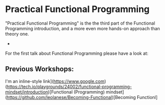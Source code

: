 # Practical Functional Programming
"Practical Functional Programming" is the the third part of the Functional Programming introduction, and a more even more hands-on approach than theory one.

-

For the first talk about Functional Programming please have a look at:

## Previous Workshops:
I'm an inline-style link](https://www.google.com)
(https://tech.io/playgrounds/24002/functional-programming-mindset/introduction)[Functional (Programming) mindset]<br/>
(https://github.com/leolanese/Becoming-Functional)[Becoming Functionl]<br/>





